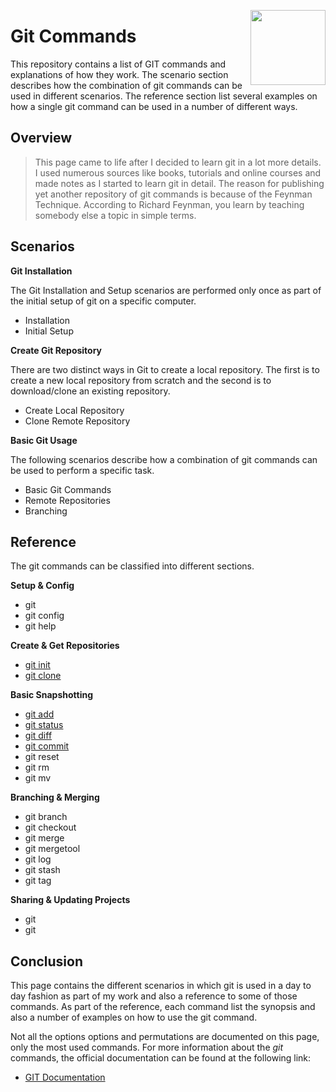 <img
    src="https://raw.githubusercontent.com/Code2Bits/Git-Commands/master/images/git.png"
    width="120"
    align="right"
/>
# Git Commands
This repository contains a list of GIT commands and explanations of how they work. The scenario
section describes how the combination of git commands can be used in different scenarios. The
reference section list several examples on how a single git command can be used in a number
of different ways.

## Overview
> This page came to life after I decided to learn git in a lot more details. I used numerous sources
like books, tutorials and online courses and made notes as I started to learn git in detail. The reason
for publishing yet another repository of git commands is because of the Feynman Technique. According to
Richard Feynman, you learn by teaching somebody else a topic in simple terms.

## Scenarios
**Git Installation**

The Git Installation and Setup scenarios are performed only once as part of the initial setup of
git on a specific computer.
* Installation
* Initial Setup

**Create Git Repository**

There are two distinct ways in Git to create a local repository. The first is to create a new local
repository from scratch and the second is to download/clone an existing repository.
* Create Local Repository
* Clone Remote Repository

**Basic Git Usage**

The following scenarios describe how a combination of git commands can be used to perform a specific
task.
* Basic Git Commands
* Remote Repositories
* Branching


## Reference
The git commands can be classified into different sections.

**Setup & Config**
* git
* git config
* git help

**Create & Get Repositories**
* [git init](commands/git-init.md)
* [git clone](commands/git-clone.md)

**Basic Snapshotting**
* [git add](commands/git-add.md)
* [git status](commands/git-status.md)
* [git diff](commands/git-diff.md)
* [git commit](commands/git-commit.md)
* git reset
* git rm
* git mv

**Branching & Merging**
* git branch
* git checkout
* git merge
* git mergetool
* git log
* git stash
* git tag

**Sharing & Updating Projects**
* git
* git

## Conclusion
This page contains the different scenarios in which git is used in a day to day fashion
as part of my work and also a reference to some of those commands. As part of the reference,
each command list the synopsis and also a number of examples on how to use the git command.

Not all the options options and permutations are documented on this page, only the most used commands.
For more information about the *git* commands, the official documentation can be found at the following link:

* [GIT Documentation](https://git-scm.com/docs/git-init)
